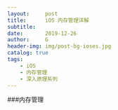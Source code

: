 ```yaml
---
layout:     post
title:      iOS 内存管理详解
subtitle:   
date:       2019-12-26
author:     G
header-img: img/post-bg-ioses.jpg
catalog: true
tags:
    - iOS
    - 内存管理
    - 深入原理系列
---
```




###内存管理



